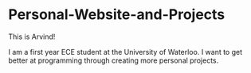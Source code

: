 # Personal-Website-and-Projects

This is Arvind!

I am a first year ECE student at the University of Waterloo. I want to get better at programming through creating more personal projects.
